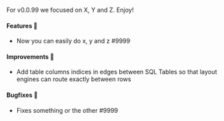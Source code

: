 For v0.0.99 we focused on X, Y and Z. Enjoy!

#### Features 💸

- Now you can easily do x, y and z #9999

#### Improvements 🔧

- Add table columns indices in edges between SQL Tables so that layout engines can route exactly between rows

#### Bugfixes 🔴

- Fixes something or the other #9999

